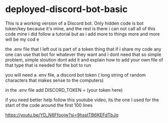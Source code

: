 # deployed-discord-bot-basic
This is a working version of a Discord bot. Only hidden code is bot token/key because it's mine, and the rest is there 
i can not call all of this code mine i did follow a tutorial but as i add more to things more and more will be my cod e

the .env file that I left out is part of a token thing that if i share my code any one can use that bot for whatever they want and i dont need that
so simple problem, simple sloution dont add it and explain how to add your own file of that type that is needed for the bot to  run 

you will need a .env file, a discord bot token ( long string of random characters that makes sense to the computers)

in the .env file add DISCORD_TOKEN = (your token here) 

if you need better help follow this youtube video, its the one I used for the start of the code around the first 100 lines

https://youtu.be/YD_N6Ffoojw?si=9hsstTB6KEFdTbJq




